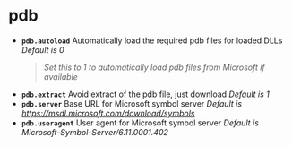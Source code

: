 <!-- TITLE: pdb -->

# pdb

- **`pdb.autoload`** Automatically load the required pdb files for loaded DLLs _Default is 0_
  > _Set this to 1 to automatically load pdb files from Microsoft if available_
- **`pdb.extract`** Avoid extract of the pdb file, just download _Default is 1_
- **`pdb.server`** Base URL for Microsoft symbol server _Default is https://msdl.microsoft.com/download/symbols_
- **`pdb.useragent`** User agent for Microsoft symbol server _Default is Microsoft-Symbol-Server/6.11.0001.402_